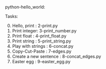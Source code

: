 python-hello_world:

Tasks:

0. Hello, print : 2-print.py
1. Print integer: 3-print_number.py
2. Print float : 4-print_float.py
3. Print string : 5-print_string.py
4. Play with strings : 6-concat.py
5. Copy-Cut-Paste : 7-edges.py
6. Create a new sentence : 8-concat_edges.py
7. Easter egg : 9-easter_egg.py
